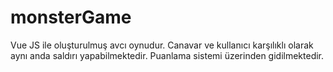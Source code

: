 # monsterGame
Vue JS ile oluşturulmuş avcı oynudur. Canavar ve kullanıcı karşılıklı olarak aynı anda saldırı yapabilmektedir. Puanlama sistemi üzerinden gidilmektedir.
